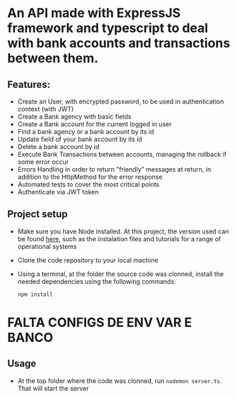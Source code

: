 # An API made with ExpressJS framework and typescript to deal with bank accounts and transactions between them.

## Features:
- Create an User, with encrypted password, to be used in authentication context (with JWT)
- Create a Bank agency with basic fields
- Create a Bank account for the current logged in user
- Find a bank agency or a bank account by its id
- Update field of your bank account by its id
- Delete a bank account by id
- Execute Bank Transactions between accounts, managing the rollback if some error occur
- Errors Handling in order to return "friendly" messages at return, in addition to the HttpMethod for the error response
- Automated tests to cover the most critical points
- Authenticate via JWT token

## Project setup
- Make sure you have Node installed. At this project, the version used can be found [here](https://nodejs.org/en/blog/release/v18.19.1#2024-02-14-version-18191-hydrogen-lts-rafaelgss-prepared-by-marco-ippolito), such as the instalation files and tutorials for a range of operational systems
- Clone the code repository to your local machine
- Using a terminal, at the folder the source code was clonned, install the needed dependencies using the following commands:

    ```npm install```
    
# FALTA CONFIGS DE ENV VAR E BANCO

## Usage
- At the top folder where the code was clonned, run ```nodemon server.ts```. That will start the server
